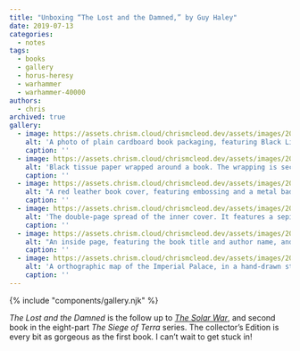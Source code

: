 ```yaml
---
title: "Unboxing “The Lost and the Damned,” by Guy Haley"
date: 2019-07-13
categories:
  - notes
tags:
  - books
  - gallery
  - horus-heresy
  - warhammer
  - warhammer-40000
authors:
  - chris
archived: true
gallery:
  - image: https://assets.chrism.cloud/chrismcleod.dev/assets/images/2019/07/E5597AA9-7F1E-48B5-82B5-4915ECCF404D.jpeg
    alt: 'A photo of plain cardboard book packaging, featuring Black Library branding printed in black'
    caption: ''
  - image: https://assets.chrism.cloud/chrismcleod.dev/assets/images/2019/07/A6182751-6FB1-48FF-AD7F-9A8C3D1CD221.jpeg
    alt: 'Black tissue paper wrapped around a book. The wrapping is secured with a sticker featuring a design evocative of a spiked collar containing a fanged maw.'
    caption: ''
  - image: https://assets.chrism.cloud/chrismcleod.dev/assets/images/2019/07/67B27516-B70C-4AC0-BD7B-531B5693654F.jpeg
    alt: "A red leather book cover, featuring embossing and a metal badge of the same design as was on the sticker. The title, The Lost and the Damned, and author name, Guy Haley, are picked out in gold lettering"
    caption: ''
  - image: https://assets.chrism.cloud/chrismcleod.dev/assets/images/2019/07/42F0D7AC-3A86-4953-A4C2-54208C09E3EC.jpeg
    alt: 'The double-page spread of the inner cover. It features a sepia toned illustration of the angel-winged Primarch, Sanguinius, standing sentinel behind a trench of conscripted Imperial soldiers. Sanguinius carries a spear and sword, and appears to be haloed by a soft light against dark skies'
    caption: ''
  - image: https://assets.chrism.cloud/chrismcleod.dev/assets/images/2019/07/BA117C63-242D-4209-B134-4F1A6C6AB16D.jpeg
    alt: "An inside page, featuring the book title and author name, and numbers to indicate this is book 496 out of the 2500 of this edition that were printed. Across the page is the author's signature."
    caption: ''
  - image: https://assets.chrism.cloud/chrismcleod.dev/assets/images/2019/07/B7254103-F566-4BE4-99A1-AFB9FCE97DCC.jpeg
    alt: 'A orthographic map of the Imperial Palace, in a hand-drawn style. It shows the general layout of the surrounding area. There is a callout which shows the Helios Gate area in more detail'
    caption: ''
---
```


{% include "components/gallery.njk" %}

_The Lost and the Damned_ is the follow up to _[The Solar War](/blog/unboxing-the-solar-war-by-john-french/)_, and second book in the eight-part _The Siege of Terra_ series. The collector’s Edition is every bit as gorgeous as the first book. I can’t wait to get stuck in!
